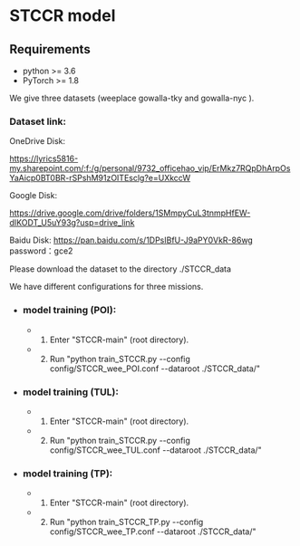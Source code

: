 # STCCR model
## Requirements
- python >= 3.6
- PyTorch >= 1.8


We give three datasets (weeplace gowalla-tky and gowalla-nyc ).

### Dataset link: 

OneDrive Disk:

https://lyrics5816-my.sharepoint.com/:f:/g/personal/9732_officehao_vip/ErMkz7RQpDhArpOsYaAicp0BT0BR-rSPshM91zOITEsclg?e=UXkccW

Google Disk:

https://drive.google.com/drive/folders/1SMmpyCuL3tnmpHfEW-dIKODT_U5uY93g?usp=drive_link

Baidu Disk:
https://pan.baidu.com/s/1DPsIBfU-J9aPY0VkR-86wg
password：gce2

Please download the dataset to the directory ./STCCR_data 

We have different configurations for three missions.

- ### model training (POI):
  
  - 1. Enter "STCCR-main" (root directory).
  - 2. Run "python train_STCCR.py --config config/STCCR_wee_POI.conf --dataroot ./STCCR_data/"
- ### model training (TUL):
  
  - 1. Enter "STCCR-main" (root directory).
  - 2. Run "python train_STCCR.py --config config/STCCR_wee_TUL.conf --dataroot ./STCCR_data/"
- ### model training (TP):
  
  - 1. Enter "STCCR-main" (root directory).
  - 2. Run "python train_STCCR_TP.py --config config/STCCR_wee_TP.conf --dataroot ./STCCR_data/"
